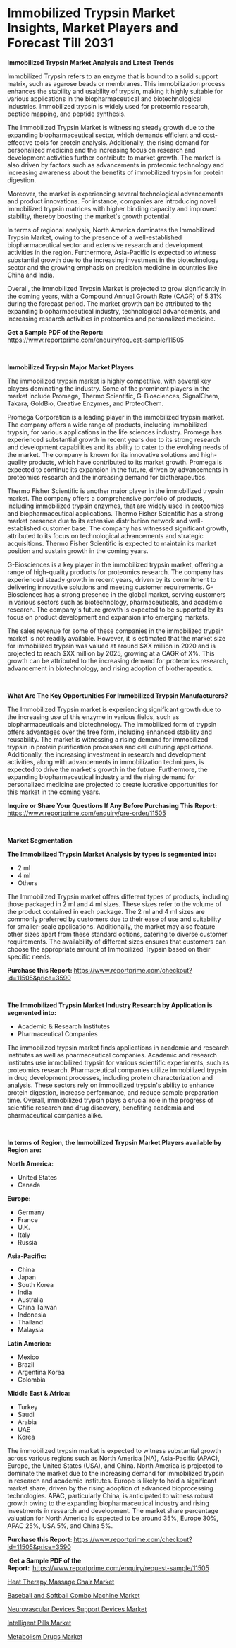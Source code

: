 <p><h1>Immobilized Trypsin Market Insights, Market Players and Forecast Till 2031</h1></p><p><strong>Immobilized Trypsin Market Analysis and Latest Trends</strong></p>
<p><p>Immobilized Trypsin refers to an enzyme that is bound to a solid support matrix, such as agarose beads or membranes. This immobilization process enhances the stability and usability of trypsin, making it highly suitable for various applications in the biopharmaceutical and biotechnological industries. Immobilized trypsin is widely used for proteomic research, peptide mapping, and peptide synthesis.</p><p>The Immobilized Trypsin Market is witnessing steady growth due to the expanding biopharmaceutical sector, which demands efficient and cost-effective tools for protein analysis. Additionally, the rising demand for personalized medicine and the increasing focus on research and development activities further contribute to market growth. The market is also driven by factors such as advancements in proteomic technology and increasing awareness about the benefits of immobilized trypsin for protein digestion.</p><p>Moreover, the market is experiencing several technological advancements and product innovations. For instance, companies are introducing novel immobilized trypsin matrices with higher binding capacity and improved stability, thereby boosting the market's growth potential.</p><p>In terms of regional analysis, North America dominates the Immobilized Trypsin Market, owing to the presence of a well-established biopharmaceutical sector and extensive research and development activities in the region. Furthermore, Asia-Pacific is expected to witness substantial growth due to the increasing investment in the biotechnology sector and the growing emphasis on precision medicine in countries like China and India.</p><p>Overall, the Immobilized Trypsin Market is projected to grow significantly in the coming years, with a Compound Annual Growth Rate (CAGR) of 5.31% during the forecast period. The market growth can be attributed to the expanding biopharmaceutical industry, technological advancements, and increasing research activities in proteomics and personalized medicine.</p></p>
<p><strong>Get a Sample PDF of the Report:&nbsp;</strong> <a href="https://www.reportprime.com/enquiry/request-sample/11505">https://www.reportprime.com/enquiry/request-sample/11505</a></p>
<p>&nbsp;</p>
<p><strong>Immobilized Trypsin Major Market Players</strong></p>
<p><p>The immobilized trypsin market is highly competitive, with several key players dominating the industry. Some of the prominent players in the market include Promega, Thermo Scientific, G-Biosciences, SignalChem, Takara, GoldBio, Creative Enzymes, and ProteoChem.</p><p>Promega Corporation is a leading player in the immobilized trypsin market. The company offers a wide range of products, including immobilized trypsin, for various applications in the life sciences industry. Promega has experienced substantial growth in recent years due to its strong research and development capabilities and its ability to cater to the evolving needs of the market. The company is known for its innovative solutions and high-quality products, which have contributed to its market growth. Promega is expected to continue its expansion in the future, driven by advancements in proteomics research and the increasing demand for biotherapeutics.</p><p>Thermo Fisher Scientific is another major player in the immobilized trypsin market. The company offers a comprehensive portfolio of products, including immobilized trypsin enzymes, that are widely used in proteomics and biopharmaceutical applications. Thermo Fisher Scientific has a strong market presence due to its extensive distribution network and well-established customer base. The company has witnessed significant growth, attributed to its focus on technological advancements and strategic acquisitions. Thermo Fisher Scientific is expected to maintain its market position and sustain growth in the coming years.</p><p>G-Biosciences is a key player in the immobilized trypsin market, offering a range of high-quality products for proteomics research. The company has experienced steady growth in recent years, driven by its commitment to delivering innovative solutions and meeting customer requirements. G-Biosciences has a strong presence in the global market, serving customers in various sectors such as biotechnology, pharmaceuticals, and academic research. The company's future growth is expected to be supported by its focus on product development and expansion into emerging markets.</p><p>The sales revenue for some of these companies in the immobilized trypsin market is not readily available. However, it is estimated that the market size for immobilized trypsin was valued at around $XX million in 2020 and is projected to reach $XX million by 2025, growing at a CAGR of X%. This growth can be attributed to the increasing demand for proteomics research, advancement in biotechnology, and rising adoption of biotherapeutics.</p></p>
<p>&nbsp;</p>
<p><strong>What Are The Key Opportunities For Immobilized Trypsin Manufacturers?</strong></p>
<p><p>The Immobilized Trypsin market is experiencing significant growth due to the increasing use of this enzyme in various fields, such as biopharmaceuticals and biotechnology. The immobilized form of trypsin offers advantages over the free form, including enhanced stability and reusability. The market is witnessing a rising demand for immobilized trypsin in protein purification processes and cell culturing applications. Additionally, the increasing investment in research and development activities, along with advancements in immobilization techniques, is expected to drive the market's growth in the future. Furthermore, the expanding biopharmaceutical industry and the rising demand for personalized medicine are projected to create lucrative opportunities for this market in the coming years.</p></p>
<p><strong>Inquire or Share Your Questions If Any Before Purchasing This Report:</strong> <a href="https://www.reportprime.com/enquiry/pre-order/11505">https://www.reportprime.com/enquiry/pre-order/11505</a></p>
<p>&nbsp;</p>
<p><strong>Market Segmentation</strong></p>
<p><strong>The Immobilized Trypsin Market Analysis by types is segmented into:</strong></p>
<p><ul><li>2 ml</li><li>4 ml</li><li>Others</li></ul></p>
<p><p>The Immobilized Trypsin market offers different types of products, including those packaged in 2 ml and 4 ml sizes. These sizes refer to the volume of the product contained in each package. The 2 ml and 4 ml sizes are commonly preferred by customers due to their ease of use and suitability for smaller-scale applications. Additionally, the market may also feature other sizes apart from these standard options, catering to diverse customer requirements. The availability of different sizes ensures that customers can choose the appropriate amount of Immobilized Trypsin based on their specific needs.</p></p>
<p><strong>Purchase this Report:&nbsp;</strong><a href="https://www.reportprime.com/checkout?id=11505&price=3590">https://www.reportprime.com/checkout?id=11505&price=3590</a></p>
<p>&nbsp;</p>
<p><strong>The Immobilized Trypsin Market Industry Research by Application is segmented into:</strong></p>
<p><ul><li>Academic & Research Institutes</li><li>Pharmaceutical Companies</li></ul></p>
<p><p>The immobilized trypsin market finds applications in academic and research institutes as well as pharmaceutical companies. Academic and research institutes use immobilized trypsin for various scientific experiments, such as proteomics research. Pharmaceutical companies utilize immobilized trypsin in drug development processes, including protein characterization and analysis. These sectors rely on immobilized trypsin's ability to enhance protein digestion, increase performance, and reduce sample preparation time. Overall, immobilized trypsin plays a crucial role in the progress of scientific research and drug discovery, benefiting academia and pharmaceutical companies alike.</p></p>
<p>&nbsp;</p>
<p><strong>In terms of Region, the Immobilized Trypsin Market Players available by Region are:</strong></p>
<p>
    <p> <strong> North America: </strong>
        <ul>
            <li>United States</li>
            <li>Canada</li>
        </ul>
        </p> 
    <p> <strong> Europe: </strong>
        <ul>
            <li>Germany</li>
            <li>France</li>
            <li>U.K.</li>
            <li>Italy</li>
            <li>Russia</li>
        </ul>
        </p> 
    <p> <strong> Asia-Pacific: </strong>
        <ul>
            <li>China</li>
            <li>Japan</li>
            <li>South Korea</li>
            <li>India</li>
            <li>Australia</li>
            <li>China Taiwan</li>
            <li>Indonesia</li>
            <li>Thailand</li>
            <li>Malaysia</li>
        </ul>
        </p> 
    <p> <strong> Latin America: </strong>
        <ul>
            <li>Mexico</li>
            <li>Brazil</li>
            <li>Argentina Korea</li>
            <li>Colombia</li>
        </ul>
        </p> 
    <p> <strong> Middle East & Africa: </strong>
        <ul>
            <li>Turkey</li>
            <li>Saudi</li>
            <li>Arabia</li>
            <li>UAE</li>
            <li>Korea</li>
        </ul>
    </p>
    </p>
<p><p>The immobilized trypsin market is expected to witness substantial growth across various regions such as North America (NA), Asia-Pacific (APAC), Europe, the United States (USA), and China. North America is projected to dominate the market due to the increasing demand for immobilized trypsin in research and academic institutes. Europe is likely to hold a significant market share, driven by the rising adoption of advanced bioprocessing technologies. APAC, particularly China, is anticipated to witness robust growth owing to the expanding biopharmaceutical industry and rising investments in research and development. The market share percentage valuation for North America is expected to be around 35%, Europe 30%, APAC 25%, USA 5%, and China 5%.</p></p>
<p><strong>Purchase this Report: </strong><a href="https://www.reportprime.com/checkout?id=11505&price=3590">https://www.reportprime.com/checkout?id=11505&price=3590</a></p>
<p>&nbsp;<strong>Get a Sample PDF of the Report:&nbsp;&nbsp;</strong><a href="https://www.reportprime.com/enquiry/request-sample/11505">https://www.reportprime.com/enquiry/request-sample/11505</a></p>
<p><strong></strong></p>
<p><p><a href="https://medium.com/@zoerees777/heat-therapy-massage-chair-market-competitive-analysis-market-trends-and-forecast-to-2031-43fafced3cfe">Heat Therapy Massage Chair Market</a></p><p><a href="https://medium.com/@zoerees777/baseball-and-softball-combo-machine-market-trends-forecast-and-competitive-analysis-to-2031-9bb339e789f9">Baseball and Softball Combo Machine Market</a></p><p><a href="https://medium.com/@zoerees777/neurovascular-devices-support-devices-market-size-reveals-the-best-marketing-channels-in-global-1e106a9fbcea">Neurovascular Devices Support Devices Market</a></p><p><a href="https://github.com/beatblasta/Market-Research-Report-List-1/blob/main/intelligent-pills-market.md">Intelligent Pills Market</a></p><p><a href="https://github.com/jhcraigie/Market-Research-Report-List-1/blob/main/metabolism-drugs-market.md">Metabolism Drugs Market</a></p></p>
